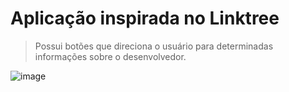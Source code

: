 # Aplicação inspirada no Linktree

> Possui botões que direciona o usuário para determinadas informações sobre o desenvolvedor.

![image](https://github.com/taymilagres/Linketree-info/assets/127251265/ed90e0f4-cbd2-4e25-9454-2eac33a900f9)
